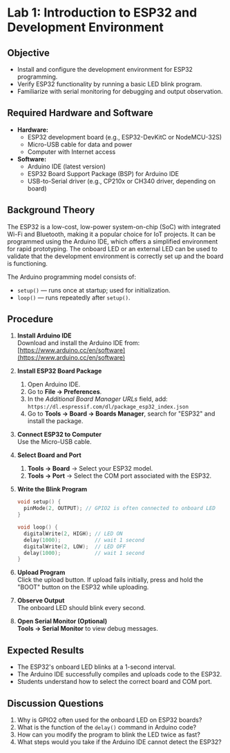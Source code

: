 # Lab 1: Introduction to ESP32 and Development Environment

## Objective
- Install and configure the development environment for ESP32 programming.
- Verify ESP32 functionality by running a basic LED blink program.
- Familiarize with serial monitoring for debugging and output observation.

## Required Hardware and Software
- **Hardware:**
  - ESP32 development board (e.g., ESP32-DevKitC or NodeMCU-32S)
  - Micro-USB cable for data and power
  - Computer with Internet access
- **Software:**
  - Arduino IDE (latest version)
  - ESP32 Board Support Package (BSP) for Arduino IDE
  - USB-to-Serial driver (e.g., CP210x or CH340 driver, depending on board)

## Background Theory
The ESP32 is a low-cost, low-power system-on-chip (SoC) with integrated Wi-Fi and Bluetooth, making it a popular choice for IoT projects. It can be programmed using the Arduino IDE, which offers a simplified environment for rapid prototyping. The onboard LED or an external LED can be used to validate that the development environment is correctly set up and the board is functioning.

The Arduino programming model consists of:
- `setup()` — runs once at startup; used for initialization.
- `loop()` — runs repeatedly after `setup()`.

## Procedure
1. **Install Arduino IDE**  
   Download and install the Arduino IDE from:  
   [https://www.arduino.cc/en/software](https://www.arduino.cc/en/software)
   
2. **Install ESP32 Board Package**
   1. Open Arduino IDE.
   2. Go to **File → Preferences**.
   3. In the *Additional Board Manager URLs* field, add:  
      `https://dl.espressif.com/dl/package_esp32_index.json`
   4. Go to **Tools → Board → Boards Manager**, search for "ESP32" and install the package.

3. **Connect ESP32 to Computer**  
   Use the Micro-USB cable.

4. **Select Board and Port**
   1. **Tools → Board** → Select your ESP32 model.
   2. **Tools → Port** → Select the COM port associated with the ESP32.

5. **Write the Blink Program**
   ```cpp
   void setup() {
     pinMode(2, OUTPUT); // GPIO2 is often connected to onboard LED
   }

   void loop() {
     digitalWrite(2, HIGH); // LED ON
     delay(1000);           // wait 1 second
     digitalWrite(2, LOW);  // LED OFF
     delay(1000);           // wait 1 second
   }
   ```

6. **Upload Program**  
   Click the upload button. If upload fails initially, press and hold the "BOOT" button on the ESP32 while uploading.

7. **Observe Output**  
   The onboard LED should blink every second.

8. **Open Serial Monitor (Optional)**  
   **Tools → Serial Monitor** to view debug messages.

## Expected Results
- The ESP32's onboard LED blinks at a 1-second interval.
- The Arduino IDE successfully compiles and uploads code to the ESP32.
- Students understand how to select the correct board and COM port.

## Discussion Questions
1. Why is GPIO2 often used for the onboard LED on ESP32 boards?
2. What is the function of the `delay()` command in Arduino code?
3. How can you modify the program to blink the LED twice as fast?
4. What steps would you take if the Arduino IDE cannot detect the ESP32?
